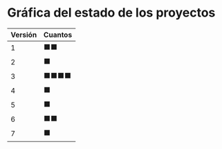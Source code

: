# Gráfica del estado de los proyectos


| Versión | Cuantos               |
|---------|-----------------------|
| 1 | ⬛⬛|
| 2 | ⬛|
| 3 | ⬛⬛⬛⬛|
| 4 | ⬛|
| 5 | ⬛|
| 6 | ⬛⬛|
| 7 | ⬛|

